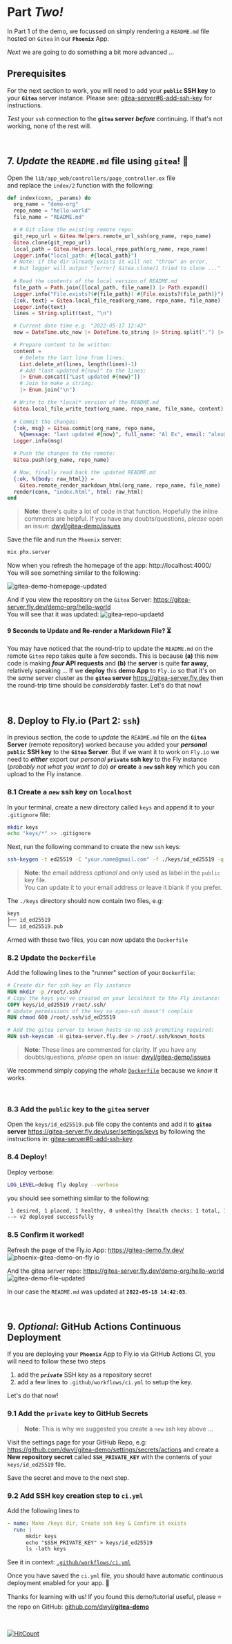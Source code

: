 # Part _Two!_

In Part 1 of the demo, 
we focussed on simply rendering
a `README.md` file hosted on `Gitea` 
in our **`Phoenix`** App.

_Next_ we are going to do 
something a bit more advanced ...

## Prerequisites 

For the next section to work,
you will need to add your **`public` SSH key**
to your **`Gitea`** server instance. 
Please see: 
[gitea-server#6-add-ssh-key](https://github.com/dwyl/gitea-server#6-add-ssh-key) 
for instructions.

_Test_ your `ssh` connection to the **`gitea` server**
***before*** continuing. If that's not working, none of the rest will.

<br />

## 7. _Update_ the `README.md` file using `gitea`! 📝

Open the `lib/app_web/controllers/page_controller.ex` file <br />
and replace the `index/2` function with the following:

```elixir
def index(conn, _params) do
  org_name = "demo-org"
  repo_name = "hello-world"
  file_name = "README.md"

  # # Git clone the existing remote repo:
  git_repo_url = Gitea.Helpers.remote_url_ssh(org_name, repo_name)
  Gitea.clone(git_repo_url)
  local_path = Gitea.Helpers.local_repo_path(org_name, repo_name)
  Logger.info("local_path: #{local_path}")
  # Note: if the dir already exists it will not "throw" an error,
  # but logger will output "[error] Gitea.clone/1 tried to clone ..."
  
  # Read the contents of the local version of README.md
  file_path = Path.join([local_path, file_name]) |> Path.expand()
  Logger.info("File.exists?(#{file_path}) #{File.exists?(file_path)}")
  {:ok, text} = Gitea.local_file_read(org_name, repo_name, file_name)
  Logger.info(text)
  lines = String.split(text, "\n")

  # Current date time e.g. "2022-05-17 12:42"
  now = DateTime.utc_now |> DateTime.to_string |> String.split(".") |> List.first

  # Prepare content to be written:
  content = 
    # Delete the last line from lines:
    List.delete_at(lines, length(lines)-1) 
    # Add "last updated #{now}" to the lines:
    |> Enum.concat(["Last updated #{now}"])
    # Join to make a string:
    |> Enum.join("\n")

  # Write to the *local* version of the README.md
  Gitea.local_file_write_text(org_name, repo_name, file_name, content)
  
  # Commit the changes:
  {:ok, msg} = Gitea.commit(org_name, repo_name, 
    %{message: "last updated #{now}", full_name: "Al Ex", email: "alex@dwyl.co"})
  Logger.info(msg)

  # Push the changes to the remote:
  Gitea.push(org_name, repo_name)

  # Now, finally read back the updated README.md
  {:ok, %{body: raw_html}} = 
    Gitea.remote_render_markdown_html(org_name, repo_name, file_name)
  render(conn, "index.html", html: raw_html)
end
```

> **Note**: there's quite a lot of code in that function.
> Hopefully the inline comments are helpful. 
> If you have any doubts/questions, _please_
> open an issue: 
> [dwyl/gitea-demo/issues](https://github.com/dwyl/gitea-demo/issues)

Save the file and run the `Phoenix` server:
```sh
mix phx.server
```

Now when you refresh the homepage of the app: 
http://localhost:4000/ <br />
You will see something similar to the following:

![gitea-demo-homepage-updated](https://user-images.githubusercontent.com/194400/169069757-754dc222-fc0d-47a7-83dd-0889bfbe7b8d.png)

And if you view the repository on the `Gitea` Server:
https://gitea-server.fly.dev/demo-org/hello-world <br />
You will see that it was updated:
![gitea-repo-updaetd](https://user-images.githubusercontent.com/194400/169069920-37014556-2291-482a-bde3-3119bccd3db3.png)

#### 9 Seconds to Update and Re-render a Markdown File? ⏳

You may have noticed that the round-trip 
to update the `README.md` on the remote `Gitea` repo
takes quite a few seconds. 
This is because 
**(a)** this new code is making **_four_ API requests**
and 
**(b)** the **server** is quite **far away**, 
relatively speaking ...
If we **deploy** this **demo App** to `Fly.io`
so that it's on the _same_ server cluster 
as the **`gitea` server** https://gitea-server.fly.dev
then the round-trip time should be _considerably_ faster.
Let's do that now!

<br />


## 8. Deploy to Fly.io (Part 2: `ssh`)

In previous section,
the code to _update_ the `README.md` file 
on the **`Gitea` Server** (remote repository)
worked because you added your 
**_personal_ `public` SSH key** 
to the **`Gitea` Server**. 
But if we want it to work on `Fly.io`
we need to 
***either*** export our _personal_ **`private` ssh key** 
to the Fly instance (_probably not what you want to do_)
***or*** 
**create** a **_`new`_ ssh key**
which you can upload to the Fly instance.

### 8.1 Create a _`new`_ ssh key on `localhost`

In your terminal, 
create a new directory called `keys`
and append it to your `.gitignore` file:

```sh
mkdir keys
echo "keys/*" >> .gitignore 
```

Next, 
run the following command 
to create the new `ssh` keys:

```sh
ssh-keygen -t ed25519 -C "your.name@gmail.com" -f ./keys/id_ed25519 -q -N ""
```

> **Note**: the email address _optional_ 
> and only used as label in the `public` key file. <br />
> You can update it to your email address 
> or leave it blank if you prefer.


The `./keys` directory should now contain two files, e.g:

```sh
keys
├── id_ed25519
└── id_ed25519.pub
```

Armed with these two files, you can now update the `Dockerfile` 

### 8.2 Update the `Dockerfile`

Add the following lines to the "runner" section of your `Dockerfile`:

```dockerfile
# Create dir for ssh key on Fly instance
RUN mkdir -p /root/.ssh/
# Copy the keys you've created on your localhost to the Fly instance:
COPY keys/id_ed25519 /root/.ssh/      
# Update permissions of the key so open-ssh doesn't complain
RUN chmod 600 /root/.ssh/id_ed25519

# Add the gitea server to known_hosts so no ssh prompting required: 
RUN ssh-keyscan -H gitea-server.fly.dev > /root/.ssh/known_hosts 
```

> **Note**: These lines are commented for clarity.
> If you have any doubts/questions, _please_
> open an issue: 
> [dwyl/gitea-demo/issues](https://github.com/dwyl/gitea-demo/issues)

We recommend simply copying the _whole_ 
[`Dockerfile`]()
because we _know_ it works.

<br />

### 8.3 Add the `public` key to the `gitea` server

Open the `keys/id_ed25519.pub` file 
copy the contents and
add it to **`gitea` server**
https://gitea-server.fly.dev/user/settings/keys
by following the instructions in:
[gitea-server#6-add-ssh-key](https://github.com/dwyl/gitea-server#6-add-ssh-key).
### 8.4 Deploy! 

Deploy verbose:
```sh
LOG_LEVEL=debug fly deploy --verbose
```
you should see something similar to the following:

```sh
 1 desired, 1 placed, 1 healthy, 0 unhealthy [health checks: 1 total, 1 passing]
--> v2 deployed successfully
```


### 8.5 Confirm it worked!

Refresh the page of the Fly.io App:
https://gitea-demo.fly.dev/
![phoenix-gitea-demo-on-fly io](https://user-images.githubusercontent.com/194400/170707416-62983225-985f-4645-b6bd-5f7376e49ec0.png)

And the gitea _server_ repo:
https://gitea-server.fly.dev/demo-org/hello-world
![gitea-demo-file-updated](https://user-images.githubusercontent.com/194400/170707431-323e5d43-a3ee-4419-b37a-bb5fc66858c3.png)

In our case the `README.md` was updated at **`2022-05-18 14:42:03`**.

<br />

## 9. _Optional_: GitHub Actions Continuous Deployment

If you are deploying your **`Phoenix`** App to Fly.io
via GitHub Actions CI, 
you will need to follow these two steps
1. add the ***`private`*** SSH key as a repository secret
2. add a few lines to `.github/workflows/ci.yml` to setup the key.

Let's do that now!

### 9.1 Add the `private` key to GitHub Secrets

> **Note**: This is why we suggested 
> you create a `new` ssh key above ...

Visit the settings page for your GitHub Repo,
e.g: https://github.com/dwyl/gitea-demo/settings/secrets/actions
and create a **New repository secret** 
called **`SSH_PRIVATE_KEY`**
with the contents of your `keys/id_ed25519` file.

Save the secret and move to the next step.

### 9.2 Add SSH key creation step to `ci.yml`

Add the following lines to 

```yml
- name: Make /keys dir, Create ssh key & Confirm it exists
  run: | 
      mkdir keys
      echo "$SSH_PRIVATE_KEY" > keys/id_ed25519
      ls -lath keys
```

See it in context:
[`.github/workflows/ci.yml`](https://github.com/dwyl/gitea-demo/blob/main/.github/workflows/ci.yml)

Once you have saved the `ci.yml` file,
you should have automatic continuous deployment enabled for your app. 🚀 


Thanks for learning with us!
If you found this demo/tutorial useful,
please ⭐ the repo on GitHub: 
[github.com/dwyl/**gitea-demo**](https://github.com/dwyl/gitea-demo)


<br />

[![HitCount](http://hits.dwyl.com/dwyl/gitea-demo-part2.svg)](http://hits.dwyl.com/dwyl/gitea-demo)
